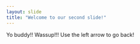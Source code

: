 ```yaml
---
layout: slide
title: "Welcome to our second slide!"
---
```

Yo buddy!! Wassup!!!
Use the left arrow to go back!
